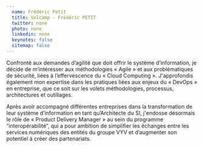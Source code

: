 ```yaml
---
  name: Frédéric Petit
  title: Volcamp - Frédéric PETIT
  twitter: none
  photo: none
  linkedin: none
  keynotes: false
  sitemap: false
---
```

Confronté aux demandes d’agilité que doit offrir le système d’information, je décide de m’intéresser aux méthodologies « Agile » et aux problématiques de sécurité, liées à l’effervescence du « Cloud Computing ». J'approfondis également mon expertise dans les pratiques liées aux enjeux du « DevOps » en entreprise, que ce soit sur les volets méthodologies, processus, architectures et outillages.

Après avoir accompagné différentes entreprises dans la transformation de leur système d’information en tant qu’Architecte du SI, j'endosse désormais le rôle de « Product Delivery Manager » au sein du programme “interopérabilité”, qui a pour ambition de simplifier les échanges entre les services numériques des entités du groupe VYV et d’augmenter son potentiel à créer des partenariats. 